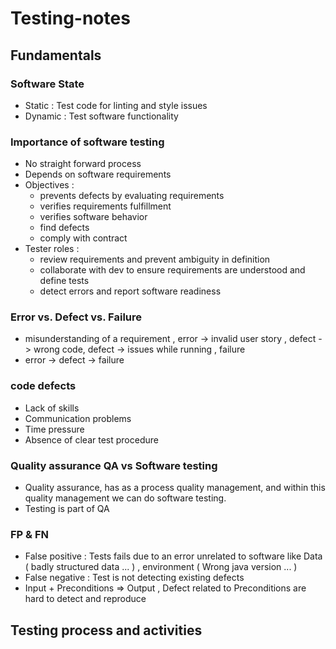 # Testing-notes

## Fundamentals

### Software State

- Static : Test code for linting and style issues
- Dynamic : Test software functionality

### Importance of software testing

- No straight forward process
- Depends on software requirements
- Objectives :
  - prevents defects by evaluating requirements
  - verifies requirements fulfillment
  - verifies software behavior
  - find defects
  - comply with contract
- Tester roles :
  - review requirements and prevent ambiguity in definition
  - collaborate with dev to ensure requirements are understood and define tests
  - detect errors and report software readiness

### Error vs. Defect vs. Failure

- misunderstanding of a requirement , error -> invalid user story , defect -> wrong code, defect -> issues while running , failure
- error -> defect -> failure

### code defects

- Lack of skills
- Communication problems
- Time pressure
- Absence of clear test procedure

### Quality assurance QA vs Software testing

- Quality assurance, has as a process quality management, and within this quality management we can do software testing.
- Testing is part of QA

### FP & FN

- False positive : Tests fails due to an error unrelated to software like Data ( badly structured data ... ) , environment ( Wrong java version ... )
- False negative : Test is not detecting existing defects
- Input + Preconditions => Output , Defect related to Preconditions are hard to detect and reproduce

## Testing process and activities
